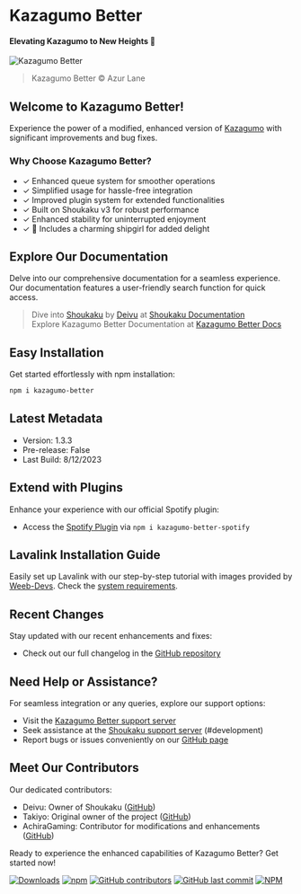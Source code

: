 # Kazagumo Better
#### Elevating Kazagumo to New Heights 🚀

![Kazagumo Better](https://i.imgur.com/jfVSvHj.png)
> Kazagumo Better © Azur Lane

## Welcome to Kazagumo Better!
Experience the power of a modified, enhanced version of [Kazagumo](https://github.com/Takiyo0/Kazagumo) with significant improvements and bug fixes.

### Why Choose Kazagumo Better?
- ✓ Enhanced queue system for smoother operations
- ✓ Simplified usage for hassle-free integration
- ✓ Improved plugin system for extended functionalities
- ✓ Built on Shoukaku v3 for robust performance
- ✓ Enhanced stability for uninterrupted enjoyment
- ✓ 💖 Includes a charming shipgirl for added delight

## Explore Our Documentation
Delve into our comprehensive documentation for a seamless experience. Our documentation features a user-friendly search function for quick access.
> Dive into [Shoukaku](https://github.com/Deivu/Shoukaku) by [Deivu](https://github.com/Deivu) at [Shoukaku Documentation](https://deivu.github.io/Shoukaku)  
> Explore Kazagumo Better Documentation at [Kazagumo Better Docs](https://noerrorstudio.github.io/kazagumo-better/)

## Easy Installation
Get started effortlessly with npm installation:
```bash
npm i kazagumo-better
```

## Latest Metadata
- Version: 1.3.3
- Pre-release: False  
- Last Build: 8/12/2023 

## Extend with Plugins
Enhance your experience with our official Spotify plugin:
- Access the [Spotify Plugin](https://npmjs.com/package/kazagumo-better-spotify) via `npm i kazagumo-better-spotify`

## Lavalink Installation Guide
Easily set up Lavalink with our step-by-step tutorial with images provided by [Weeb-Devs](https://github.com/Weeb-Devs/Laffey/blob/main/readme/LAVALINK_INSTALLATION.md). Check the [system requirements](https://github.com/freyacodes/Lavalink#requirements).

## Recent Changes
Stay updated with our recent enhancements and fixes:
- Check out our full changelog in the [GitHub repository](https://github.com/NoErrorStudio/kazagumo-better/releases)

## Need Help or Assistance?
For seamless integration or any queries, explore our support options:
- Visit the [Kazagumo Better support server](https://discord.gg/noerror)
- Seek assistance at the [Shoukaku support server](https://discord.gg/FVqbtGu) (#development)
- Report bugs or issues conveniently on our [GitHub page](https://github.com/NoErrorStudio/kazagumo-better/issues/new/choose)

## Meet Our Contributors
Our dedicated contributors:
- Deivu: Owner of Shoukaku ([GitHub](https://github.com/Deivu))
- Takiyo: Original owner of the project ([GitHub](https://github.com/Takiyo0))
- AchiraGaming: Contributor for modifications and enhancements ([GitHub](https://github.com/achiragaming))

Ready to experience the enhanced capabilities of Kazagumo Better? Get started now!

[![Downloads](https://img.shields.io/npm/dm/kazagumo-better)](https://www.npmjs.com/package/kazagumo-better) [![npm](https://img.shields.io/npm/v/kazagumo-better)](https://www.npmjs.com/package/kazagumo-better) [![GitHub contributors](https://img.shields.io/github/contributors/NoErrorStudio/kazagumo-better)](https://github.com/NoErrorStudio/kazagumo-better/graphs/contributors) [![GitHub last commit](https://img.shields.io/github/last-commit/NoErrorStudio/kazagumo-better)](https://github.com/NoErrorStudio/kazagumo-better/commits/main) [![NPM](https://img.shields.io/npm/l/kazagumo-better)](https://www.npmjs.com/package/kazagumo-better)
